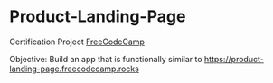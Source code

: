 # Product-Landing-Page
  Certification Project [FreeCodeCamp](https://www.freecodecamp.org/)

Objective: Build an app that is functionally similar to https://product-landing-page.freecodecamp.rocks
